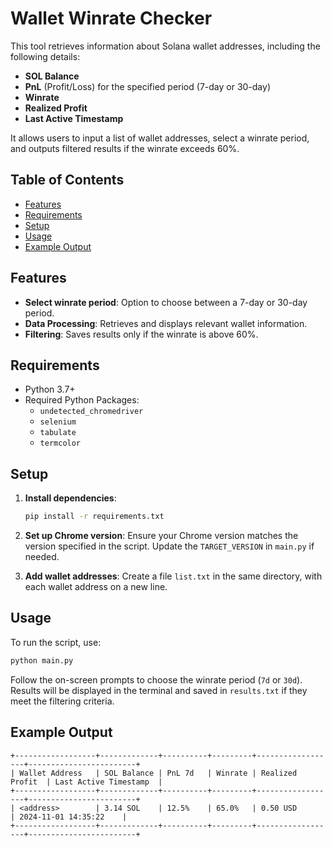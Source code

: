 
# Wallet Winrate Checker

This tool retrieves information about Solana wallet addresses, including the following details:
- **SOL Balance**
- **PnL** (Profit/Loss) for the specified period (7-day or 30-day)
- **Winrate**
- **Realized Profit**
- **Last Active Timestamp**

It allows users to input a list of wallet addresses, select a winrate period, and outputs filtered results if the winrate exceeds 60%.

## Table of Contents
- [Features](#features)
- [Requirements](#requirements)
- [Setup](#setup)
- [Usage](#usage)
- [Example Output](#example-output)

## Features
- **Select winrate period**: Option to choose between a 7-day or 30-day period.
- **Data Processing**: Retrieves and displays relevant wallet information.
- **Filtering**: Saves results only if the winrate is above 60%.

## Requirements
- Python 3.7+
- Required Python Packages:
  - `undetected_chromedriver`
  - `selenium`
  - `tabulate`
  - `termcolor`

## Setup
1. **Install dependencies**:
   ```bash
   pip install -r requirements.txt
   ```

2. **Set up Chrome version**:
   Ensure your Chrome version matches the version specified in the script. Update the `TARGET_VERSION` in `main.py` if needed.

3. **Add wallet addresses**:
   Create a file `list.txt` in the same directory, with each wallet address on a new line.

## Usage
To run the script, use:
```bash
python main.py
```

Follow the on-screen prompts to choose the winrate period (`7d` or `30d`). Results will be displayed in the terminal and saved in `results.txt` if they meet the filtering criteria.

## Example Output
```
+------------------+-------------+----------+---------+------------------+------------------------+
| Wallet Address   | SOL Balance | PnL 7d   | Winrate | Realized Profit  | Last Active Timestamp  |
+------------------+-------------+----------+---------+------------------+------------------------+
| <address>        | 3.14 SOL    | 12.5%    | 65.0%   | 0.50 USD         | 2024-11-01 14:35:22    |
+------------------+-------------+----------+---------+------------------+------------------------+
```
